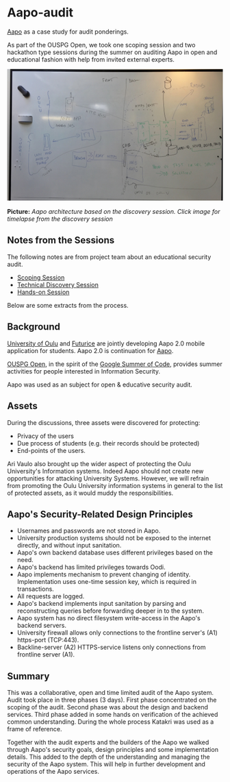 # Aapo-audit

[Aapo](http://www.oulu.fi/yliopisto/node/37547) as a case study for
 audit ponderings.

 As part of the OUSPG Open, we took one scoping
 session and two hackathon type sessions during the summer on
 auditing Aapo in open and educational fashion with help from invited external experts.

 [![Aapo Architecture Picture](aapo-architecture-kataktri.jpg)](https://youtu.be/RwTHZqhxExU)

 **Picture:** *Aapo architecture based on the discovery session.
 Click image for timelapse from the discovery session*

## Notes from the Sessions

The following notes are from project team about an educational
security audit.

* [Scoping Session](session-1.md)
* [Technical Discovery Session](session-2.md)
* [Hands-on Session](session-3.md)

Below are some extracts from the process.

## Background

[University of Oulu](http://www.oulu.fi/yliopisto/) and
[Futurice](http://futurice.com/) are jointly developing Aapo 2.0 mobile
application for students. Aapo 2.0 is continuation for
[Aapo](https://aapo.oulu.fi/).

[OUSPG Open](https://github.com/ouspg/ouspg-open), in the spirit of
the [Google Summer of Code](https://developers.google.com/open-source/gsoc/),
provides summer activities for people interested in Information Security.

Aapo was used as an subject for open & educative security audit.
## Assets

During the discussions, three assets were discovered for protecting:

* Privacy of the users
* Due process of students (e.g. their records should be protected)
* End-points of the users.

Ari Vaulo also brought up the wider aspect of protecting the Oulu University's
Information systems. Indeed Aapo should not create new opportunities
for attacking University Systems. However, we will refrain from promoting
the Oulu University information systems in general to the list of protected
assets, as it would muddy the responsibilities.

## Aapo's Security-Related Design Principles

* Usernames and passwords are not stored in Aapo.
* University production systems should not be exposed to the internet directly,
  and without input sanitation.
* Aapo's own backend database uses different privileges based on the need.
* Aapo's backend has limited privileges towards Oodi.
* Aapo implements mechanism to prevent changing of identity. Implementation
   uses one-time session key, which is required in transactions.
* All requests are logged.
* Aapo's backend implements input sanitation by parsing and reconstructing
  queries before forwarding deeper in to the system.
* Aapo system has no direct filesystem write-access in the Aapo's backend
  servers.
* University firewall allows only connections to the frontline server's (A1)
  https-port (TCP:443).
* Backline-server (A2) HTTPS-service listens only connections from frontline
  server (A1).

## Summary

This was a collaborative, open and time limited audit of the Aapo system.
Audit took place in three phases (3 days). First phase concentrated on the
scoping of the audit. Second phase was about the design and backend services.
Third phase added in some hands on verification of the achieved common
understanding. During the whole process Katakri was used as a frame of
reference.

Together with the audit experts and the builders of the Aapo we walked
through Aapo's security goals, design principles and some implementation details.
This added to the depth of the understanding and managing the security of the
Aapo system. This will help in further development and operations of the Aapo
services.
